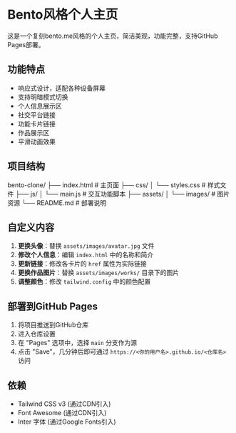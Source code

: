 # Bento风格个人主页

这是一个复刻bento.me风格的个人主页，简洁美观，功能完整，支持GitHub Pages部署。

## 功能特点

- 响应式设计，适配各种设备屏幕
- 支持明暗模式切换
- 个人信息展示区
- 社交平台链接
- 功能卡片链接
- 作品展示区
- 平滑动画效果

## 项目结构
bento-clone/
├── index.html           # 主页面
├── css/
│   └── styles.css       # 样式文件
├── js/
│   └── main.js          # 交互功能脚本
├── assets/
│   └── images/          # 图片资源
└── README.md            # 部署说明
## 自定义内容

1. **更换头像**：替换 `assets/images/avatar.jpg` 文件
2. **修改个人信息**：编辑 `index.html` 中的名称和简介
3. **更新链接**：修改各卡片的 `href` 属性为实际链接
4. **更换作品图片**：替换 `assets/images/works/` 目录下的图片
5. **调整颜色**：修改 `tailwind.config` 中的颜色配置

## 部署到GitHub Pages

1. 将项目推送到GitHub仓库
2. 进入仓库设置
3. 在 "Pages" 选项中，选择 `main` 分支作为源
4. 点击 "Save"，几分钟后即可通过 `https://<你的用户名>.github.io/<仓库名>` 访问

## 依赖

- Tailwind CSS v3 (通过CDN引入)
- Font Awesome (通过CDN引入)
- Inter 字体 (通过Google Fonts引入)
